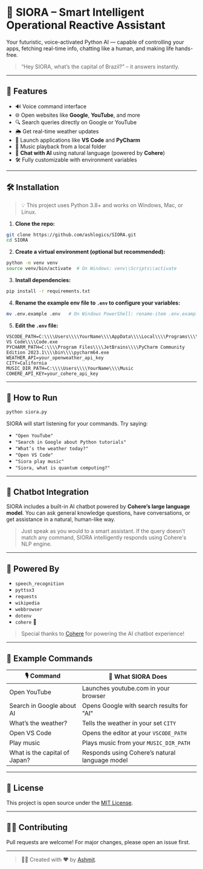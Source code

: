 # 🤖 SIORA – Smart Intelligent Operational Reactive Assistant

Your futuristic, voice-activated Python AI — capable of controlling your apps, fetching real-time info, chatting like a human, and making life hands-free.

> “Hey SIORA, what’s the capital of Brazil?” – it answers instantly.

---

## 🌟 Features

- 🔊 Voice command interface
- 🌐 Open websites like **Google**, **YouTube**, and more
- 🔍 Search queries directly on Google or YouTube
- 🌦️ Get real-time weather updates
- 🧠 Launch applications like **VS Code** and **PyCharm**
- 🎵 Music playback from a local folder
- 💬 **Chat with AI** using natural language (powered by **Cohere**)
- 🛠️ Fully customizable with environment variables

---

## 🛠️ Installation

> 💡 This project uses Python 3.8+ and works on Windows, Mac, or Linux.

1. **Clone the repo:**

```bash
git clone https://github.com/ashlogics/SIORA.git
cd SIORA
```

2. **Create a virtual environment (optional but recommended):**

```bash
python -m venv venv
source venv/bin/activate  # On Windows: venv\\Scripts\\activate
```

3. **Install dependencies:**

```bash
pip install -r requirements.txt
```

4. **Rename the example env file to `.env` to configure your variables:**

```bash
mv .env.example .env   # On Windows PowerShell: rename-item .env.example .env
```

5. **Edit the `.env` file:**

```env
VSCODE_PATH=C:\\\\Users\\\\YourName\\\\AppData\\\\Local\\\\Programs\\\\Microsoft VS Code\\\\Code.exe
PYCHARM_PATH=C:\\\\Program Files\\\\JetBrains\\\\PyCharm Community Edition 2023.1\\\\bin\\\\pycharm64.exe
WEATHER_API=your_openweather_api_key
CITY=California
MUSIC_DIR_PATH=C:\\\\Users\\\\YourName\\\\Music
COHERE_API_KEY=your_cohere_api_key
```

---

## 🚀 How to Run

```bash
python siora.py
```

SIORA will start listening for your commands. Try saying:

- `"Open YouTube"`
- `"Search in Google about Python tutorials"`
- `"What’s the weather today?"`
- `"Open VS Code"`
- `"Siora play music"`
- `"Siora, what is quantum computing?"`

---

## 💬 Chatbot Integration

SIORA includes a built-in AI chatbot powered by **Cohere’s large language model**. You can ask general knowledge questions, have conversations, or get assistance in a natural, human-like way.

> Just speak as you would to a smart assistant. If the query doesn't match any command, SIORA intelligently responds using Cohere's NLP engine.

---

## 🧠 Powered By

- `speech_recognition`
- `pyttsx3`
- `requests`
- `wikipedia`
- `webbrowser`
- `dotenv`
- `cohere` 🧠

> Special thanks to [Cohere](https://cohere.com) for powering the AI chatbot experience!

---

## 🧪 Example Commands

| 🎙️ Command                      | 🧠 What SIORA Does                               |
|-------------------------------|--------------------------------------------------|
| Open YouTube                  | Launches youtube.com in your browser             |
| Search in Google about AI     | Opens Google with search results for "AI"        |
| What’s the weather?           | Tells the weather in your set `CITY`             |
| Open VS Code                  | Opens the editor at your `VSCODE_PATH`           |
| Play music                    | Plays music from your `MUSIC_DIR_PATH`           |
| What is the capital of Japan? | Responds using Cohere’s natural language model   |

---

## 📄 License

This project is open source under the [MIT License](LICENSE).

---

## 🧑‍💻 Contributing

Pull requests are welcome! For major changes, please open an issue first.

---

> 👨‍💻 Created with ❤️ by [Ashmit](https://github.com/ashlogics).


